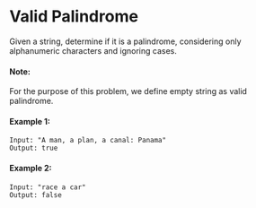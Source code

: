 # Valid Palindrome

Given a string, determine if it is a palindrome, considering only alphanumeric characters and ignoring cases.

#### Note: 
For the purpose of this problem, we define empty string as valid palindrome.

#### Example 1:
```text
Input: "A man, a plan, a canal: Panama"
Output: true
```

#### Example 2:
```text
Input: "race a car"
Output: false
```
